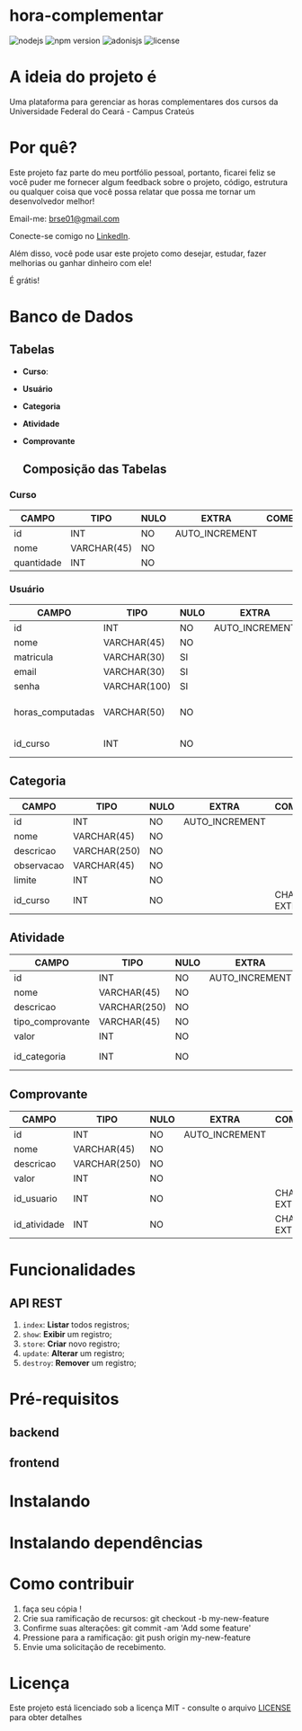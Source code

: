
# hora-complementar

![nodejs](https://img.shields.io/badge/NODE-v8.10.0-green)
![npm version](https://img.shields.io/badge/NPM-v3.5.2-blue)
![adonisjs](https://img.shields.io/badge/ADONISJS-v4.0.12-red)
![license](https://img.shields.io/github/license/nhn/tui.image-editor.svg)


# A ideia do projeto é

Uma plataforma para gerenciar as horas complementares dos cursos da Universidade Federal do Ceará - Campus Crateús

# Por quê?

Este projeto faz parte do meu portfólio pessoal, portanto, ficarei feliz se você puder me fornecer algum feedback sobre o projeto, código, estrutura ou qualquer coisa que você possa relatar que possa me tornar um desenvolvedor melhor!

Email-me: brse01@gmail.com

Conecte-se comigo no [LinkedIn](https://www.linkedin.com/in/brunosousa01/).

Além disso, você pode usar este projeto como desejar, estudar, fazer melhorias ou ganhar dinheiro com ele!

É grátis!

# Banco de Dados
## Tabelas 
- **Curso**: 
- **Usuário** 
- **Categoria** 
- **Atividade**
- **Comprovante** 

  ## Composição das Tabelas ##
### Curso ###
|    CAMPO   | TIPO        | NULO | EXTRA          | COMENTARIOS                  |
|------------|-------------|------|----------------|------------------------------|
| id         | INT         | NO   | AUTO_INCREMENT |                              |
| nome       | VARCHAR(45) | NO   |	               |                              |
| quantidade | INT         | NO   |                |                              |


### Usuário ###
|    CAMPO   | TIPO        | NULO | EXTRA          | COMENTARIOS                  |
|------------|-------------|------|----------------|------------------------------|
| id         | INT         | NO   | AUTO_INCREMENT |                              | 
| nome       | VARCHAR(45) | NO   |	               |                              |
| matricula  | VARCHAR(30) | SI   |	               |                              |
| email      | VARCHAR(30) | SI   |	               |                              |
| senha      | VARCHAR(100)| SI   |	               |                              |
| horas_computadas | VARCHAR(50)  | NO   |	       |  TEM VALOR PADRÃO INCIAL. 0  |
| id_curso   | INT         | NO   |                | CHAVE EXTRAGEIRA             |

## Categoria ##
|    CAMPO   | TIPO        | NULO | EXTRA          | COMENTARIOS                  |
|------------|-------------|------|----------------|------------------------------|
| id         | INT         | NO   | AUTO_INCREMENT |                              | 
| nome       | VARCHAR(45) | NO   |	               |                              |
| descricao  | VARCHAR(250) | NO   |	             |                              |
| observacao       | VARCHAR(45) | NO   |	         |                              |
| limite     | INT        | NO   |                 |                              |
| id_curso   | INT         | NO   |                | CHAVE EXTRAGEIRA             |

## Atividade ##
|    CAMPO   | TIPO        | NULO | EXTRA          | COMENTARIOS                  |
|------------|-------------|------|----------------|------------------------------|
| id         | INT         | NO   | AUTO_INCREMENT |                              | 
| nome       | VARCHAR(45) | NO   |	               |                              |
| descricao  | VARCHAR(250) | NO   |	             |                              |
| tipo_comprovante       | VARCHAR(45) | NO   |	   |                              |
| valor     | INT        | NO   |                  |                              |
| id_categoria   | INT         | NO   |            | CHAVE EXTRAGEIRA             |

## Comprovante ##
|    CAMPO   | TIPO        | NULO | EXTRA          | COMENTARIOS                  |
|------------|-------------|------|----------------|------------------------------|
| id         | INT         | NO   | AUTO_INCREMENT |                              | 
| nome       | VARCHAR(45) | NO   |	               |                              |
| descricao  | VARCHAR(250) | NO  | 	             |                              |
| valor      | INT        | NO    |                |                              |
| id_usuario | INT        | NO    |                | CHAVE EXTRAGEIRA             |
| id_atividade| INT       | NO    |                | CHAVE EXTRAGEIRA             |


# Funcionalidades

## API REST
1. ```index```: **Listar** todos registros;
2. ```show```: **Exibir** um registro;
3. ```store```: **Criar** novo registro;
4. ```update```: **Alterar** um registro;
5. ```destroy```: **Remover** um registro;

# Pré-requisitos
  ## backend
  ## frontend

# Instalando

# Instalando dependências
# Como contribuir

1. faça seu cópia !
2. Crie sua ramificação de recursos: git checkout -b my-new-feature
3. Confirme suas alterações: git commit -am 'Add some feature'
4. Pressione para a ramificação: git push origin my-new-feature
5. Envie uma solicitação de recebimento.


# Licença
Este projeto está licenciado sob a licença MIT - consulte o arquivo [LICENSE](https://github.com/brunosousadev/hora-complementar-api/blob/master/LICENSE) para obter detalhes

